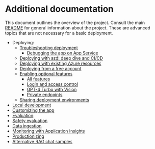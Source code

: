 # Additional documentation
This document outlines the overview of the project.
Consult the main [README](../README.md) for general information about the project.
These are advanced topics that are not necessary for a basic deployment.

- Deploying:
  - [Troubleshooting deployment](docs/deploy_troubleshooting.md)
    - [Debugging the app on App Service](appservice.md)
  - [Deploying with azd: deep dive and CI/CD](azd.md)
  - [Deploying with existing Azure resources](deploy_existing.md)
  - [Deploying from a free account](deploy_lowcost.md)
  - [Enabling optional features](deploy_features.md)
    - [All features](docs/deploy_features.md)
    - [Login and access control](login_and_acl.md)
    - [GPT-4 Turbo with Vision](gpt4v.md)
    - [Private endpoints](deploy_private.md)
  - [Sharing deployment environments](sharing_environments.md)
- [Local development](localdev.md)
- [Customizing the app](customization.md)
- [Evaluation](docs/evaluation.md)
- [Safety evaluation](safety_evaluation.md)
- [Data ingestion](data_ingestion.md)
- [Monitoring with Application Insights](monitoring.md)
- [Productionizing](productionizing.md)
- [Alternative RAG chat samples](other_samples.md)
